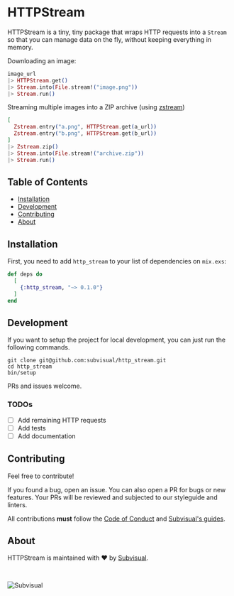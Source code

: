 # HTTPStream

HTTPStream is a tiny, tiny package that wraps HTTP requests into a `Stream` so
that you can manage data on the fly, without keeping everything in memory.

Downloading an image:

```elixir
image_url
|> HTTPStream.get()
|> Stream.into(File.stream!("image.png"))
|> Stream.run()
```

Streaming multiple images into a ZIP archive (using [zstream][zstream])

```elixir
[
  Zstream.entry("a.png", HTTPStream.get(a_url))
  Zstream.entry("b.png", HTTPStream.get(b_url))
]
|> Zstream.zip()
|> Stream.into(File.stream!("archive.zip"))
|> Stream.run()
```

## Table of Contents

* [Installation](#installation)
* [Development](#development)
* [Contributing](#contributing)
* [About](#about)

## Installation

First, you need to add `http_stream` to your list of dependencies on `mix.exs`:

```elixir
def deps do
  [
    {:http_stream, "~> 0.1.0"}
  ]
end
```

## Development

If you want to setup the project for local development, you can just run the
following commands.

```
git clone git@github.com:subvisual/http_stream.git
cd http_stream
bin/setup
```

PRs and issues welcome.

### TODOs

* [ ] Add remaining HTTP requests
* [ ] Add tests
* [ ] Add documentation

## Contributing

Feel free to contribute!

If you found a bug, open an issue. You can also open a PR for bugs or new
features. Your PRs will be reviewed and subjected to our styleguide and linters.

All contributions **must** follow the [Code of Conduct](./CODE_OF_CONDUCT.md)
and [Subvisual's guides][subvisual-guides].

## About

HTTPStream is maintained with :heart: by [Subvisual][subvisual].

<br>

![Subvisual][subvisual-logo]

[zstream]: https://github.com/ananthakumaran/zstream
[subvisual]: https://subvisual.com
[subvisual-guides]: https://github.com/subvisual/guides
[subvisual-logo]: https://raw.githubusercontent.com/subvisual/guides/master/github/templates/logos/blue.png
